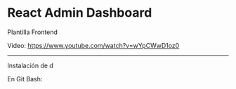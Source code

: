 # React Admin Dashboard
Plantilla Frontend

Video: https://www.youtube.com/watch?v=wYpCWwD1oz0

--------------------------------------------------------------------------------------------------------------------------------

Instalación de d

En Git Bash:


